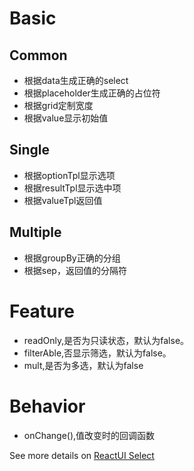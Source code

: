 # Basic
## Common
* 根据data生成正确的select
* 根据placeholder生成正确的占位符
* 根据grid定制宽度
* 根据value显示初始值

## Single
* 根据optionTpl显示选项
* 根据resultTpl显示选中项
* 根据valueTpl返回值

## Multiple
* 根据groupBy正确的分组
* 根据sep，返回值的分隔符

# Feature
* readOnly,是否为只读状态，默认为false。
* filterAble,否显示筛选，默认为false。
* mult,是否为多选，默认为false

# Behavior
* onChange(),值改变时的回调函数

See more details on [ReactUI Select]

[ReactUI Select]: http://lobos.github.io/react-ui/#/select